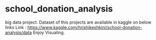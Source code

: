 # school_donation_analysis
big data project. 
Dataset of this projects are available in kaggle on below links
Link : https://www.kaggle.com/hrishikeshkini/school-donation-analysis/data
Enjoy Visualing.
